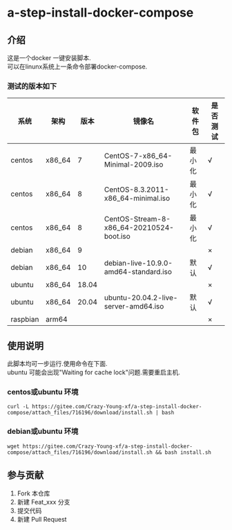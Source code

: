 # a-step-install-docker-compose

## 介绍
这是一个docker 一键安装脚本.  
可以在linunx系统上一条命令部署docker-compose.

### 测试的版本如下
| 系统 |架构|版本| 镜像名 |软件包| 是否测试 |
|-|-|-|-|-|-|
|centos| x86_64|7 |CentOS-7-x86_64-Minimal-2009.iso |最小化|√|
|centos| x86_64|8 |CentOS-8.3.2011-x86_64-minimal.iso |最小化|√|
|centos| x86_64|8 |CentOS-Stream-8-x86_64-20210524-boot.iso |最小化|√|
|debian| x86_64|9 | ||×|
|debian| x86_64|10 | debian-live-10.9.0-amd64-standard.iso|默认|√|
|ubuntu|x86_64| 18.04 | ||×|
|ubuntu|x86_64| 20.04 | ubuntu-20.04.2-live-server-amd64.iso|默认|√|
|raspbian| arm64 | | ||×|


## 使用说明
此脚本均可一步运行.使用命令在下面.  
ubuntu 可能会出现"Waiting for cache lock"问题.需要重启主机.

### centos或ubuntu 环境

``` curl -L https://gitee.com/Crazy-Young-xf/a-step-install-docker-compose/attach_files/716196/download/install.sh | bash ```


### debian或ubuntu 环境

``` wget https://gitee.com/Crazy-Young-xf/a-step-install-docker-compose/attach_files/716196/download/install.sh && bash install.sh ```

## 参与贡献
1.  Fork 本仓库
2.  新建 Feat_xxx 分支
3.  提交代码
4.  新建 Pull Request

